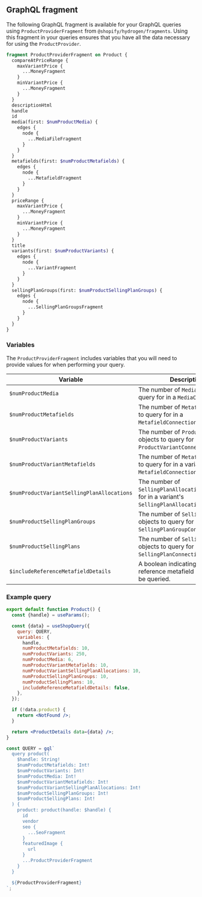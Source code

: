 ## GraphQL fragment

The following GraphQL fragment is available for your GraphQL queries using `ProductProviderFragment` from `@shopify/hydrogen/fragments`. Using this fragment in your queries ensures that you have all the data necessary for using the `ProductProvider`.

```graphql
fragment ProductProviderFragment on Product {
  compareAtPriceRange {
    maxVariantPrice {
      ...MoneyFragment
    }
    minVariantPrice {
      ...MoneyFragment
    }
  }
  descriptionHtml
  handle
  id
  media(first: $numProductMedia) {
    edges {
      node {
        ...MediaFileFragment
      }
    }
  }
  metafields(first: $numProductMetafields) {
    edges {
      node {
        ...MetafieldFragment
      }
    }
  }
  priceRange {
    maxVariantPrice {
      ...MoneyFragment
    }
    minVariantPrice {
      ...MoneyFragment
    }
  }
  title
  variants(first: $numProductVariants) {
    edges {
      node {
        ...VariantFragment
      }
    }
  }
  sellingPlanGroups(first: $numProductSellingPlanGroups) {
    edges {
      node {
        ...SellingPlanGroupsFragment
      }
    }
  }
}
```

### Variables

The `ProductProviderFragment` includes variables that you will need to provide values for when performing your query.

| Variable                                   | Description                                                                                           |
| ------------------------------------------ | ----------------------------------------------------------------------------------------------------- |
| `$numProductMedia`                         | The number of `Media` objects to query for in a `MediaConnection`.                                    |
| `$numProductMetafields`                    | The number of `Metafields` objects to query for in a `MetafieldConnection`.                           |
| `$numProductVariants`                      | The number of `ProductVariant` objects to query for in a `ProductVariantConnection`.                  |
| `$numProductVariantMetafields`             | The number of `Metafield` objects to query for in a variant's `MetafieldConnection`.                  |
| `$numProductVariantSellingPlanAllocations` | The number of `SellingPlanAllocations` to query for in a variant's `SellingPlanAllocationConnection`. |
| `$numProductSellingPlanGroups`             | The number of `SellingPlanGroups` objects to query for in a `SellingPlanGroupConnection`.             |
| `$numProductSellingPlans`                  | The number of `SellingPlan` objects to query for in a `SellingPlanConnection`.                        |
| `$includeReferenceMetafieldDetails`        | A boolean indicating if the reference metafield details should be queried.                            |

### Example query

```jsx
export default function Product() {
  const {handle} = useParams();

  const {data} = useShopQuery({
    query: QUERY,
    variables: {
      handle,
      numProductMetafields: 10,
      numProductVariants: 250,
      numProductMedia: 6,
      numProductVariantMetafields: 10,
      numProductVariantSellingPlanAllocations: 10,
      numProductSellingPlanGroups: 10,
      numProductSellingPlans: 10,
      includeReferenceMetafieldDetails: false,
    },
  });

  if (!data.product) {
    return <NotFound />;
  }

  return <ProductDetails data={data} />;
}

const QUERY = gql`
  query product(
    $handle: String!
    $numProductMetafields: Int!
    $numProductVariants: Int!
    $numProductMedia: Int!
    $numProductVariantMetafields: Int!
    $numProductVariantSellingPlanAllocations: Int!
    $numProductSellingPlanGroups: Int!
    $numProductSellingPlans: Int!
  ) {
    product: product(handle: $handle) {
      id
      vendor
      seo {
        ...SeoFragment
      }
      featuredImage {
        url
      }
      ...ProductProviderFragment
    }
  }

  ${ProductProviderFragment}
`;
```
